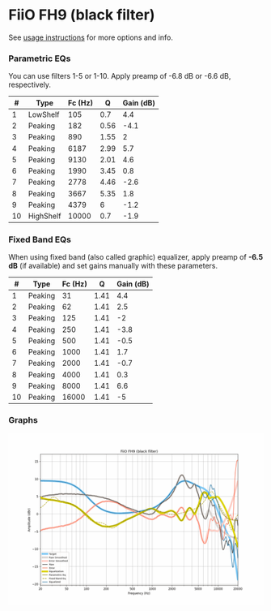 # FiiO FH9 (black filter)
See [usage instructions](https://github.com/jaakkopasanen/AutoEq#usage) for more options and info.

### Parametric EQs
You can use filters 1-5 or 1-10. Apply preamp of -6.8 dB or -6.6 dB, respectively.

|   # | Type      |   Fc (Hz) |    Q |   Gain (dB) |
|-----|-----------|-----------|------|-------------|
|   1 | LowShelf  |       105 | 0.7  |         4.4 |
|   2 | Peaking   |       182 | 0.56 |        -4.1 |
|   3 | Peaking   |       890 | 1.55 |         2   |
|   4 | Peaking   |      6187 | 2.99 |         5.7 |
|   5 | Peaking   |      9130 | 2.01 |         4.6 |
|   6 | Peaking   |      1990 | 3.45 |         0.8 |
|   7 | Peaking   |      2778 | 4.46 |        -2.6 |
|   8 | Peaking   |      3667 | 5.35 |         1.8 |
|   9 | Peaking   |      4379 | 6    |        -1.2 |
|  10 | HighShelf |     10000 | 0.7  |        -1.9 |

### Fixed Band EQs
When using fixed band (also called graphic) equalizer, apply preamp of **-6.5 dB** (if available) and set gains manually with these parameters.

|   # | Type    |   Fc (Hz) |    Q |   Gain (dB) |
|-----|---------|-----------|------|-------------|
|   1 | Peaking |        31 | 1.41 |         4.4 |
|   2 | Peaking |        62 | 1.41 |         2.5 |
|   3 | Peaking |       125 | 1.41 |        -2   |
|   4 | Peaking |       250 | 1.41 |        -3.8 |
|   5 | Peaking |       500 | 1.41 |        -0.5 |
|   6 | Peaking |      1000 | 1.41 |         1.7 |
|   7 | Peaking |      2000 | 1.41 |        -0.7 |
|   8 | Peaking |      4000 | 1.41 |         0.3 |
|   9 | Peaking |      8000 | 1.41 |         6.6 |
|  10 | Peaking |     16000 | 1.41 |        -5   |

### Graphs
![](./FiiO%20FH9%20(black%20filter).png)
